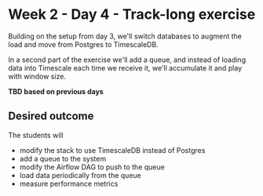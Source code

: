 # Week 2 - Day 4 - Track-long exercise

Building on the setup from day 3, we'll switch databases to augment the load and move from Postgres to TimescaleDB.

In a second part of the exercise we'll add a queue, and instead of loading data into Timescale each time we receive it, we'll accumulate it and play with window size.

**TBD based on previous days**

## Desired outcome

The students will
- modify the stack to use TimescaleDB instead of Postgres
- add a queue to the system
- modify the Airflow DAG to push to the queue
- load data periodically from the queue
- measure performance metrics
